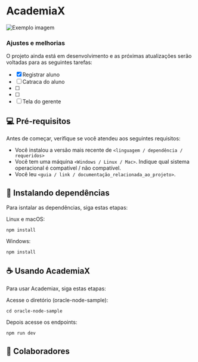 # AcademiaX

<img src="imagem.png" alt="Exemplo imagem">


### Ajustes e melhorias

O projeto ainda está em desenvolvimento e as próximas atualizações serão voltadas para as seguintes tarefas:

- [x] Registrar aluno
- [ ] Catraca do aluno
- [ ] 
- [ ] 
- [ ] Tela do gerente

## 💻 Pré-requisitos

Antes de começar, verifique se você atendeu aos seguintes requisitos:

- Você instalou a versão mais recente de `<linguagem / dependência / requeridos>`
- Você tem uma máquina `<Windows / Linux / Mac>`. Indique qual sistema operacional é compatível / não compatível.
- Você leu `<guia / link / documentação_relacionada_ao_projeto>`.

## 🚀 Instalando dependências

Para isntalar as dependências, siga estas etapas:

Linux e macOS:

```
npm install
```

Windows:

```
npm install
```

## ☕ Usando AcademiaX

Para usar Academiax, siga estas etapas:

Acesse o diretório (oracle-node-sample):
```
cd oracle-node-sample
```
Depois acesse os endpoints:

```
npm run dev
```


## 🤝 Colaboradores
